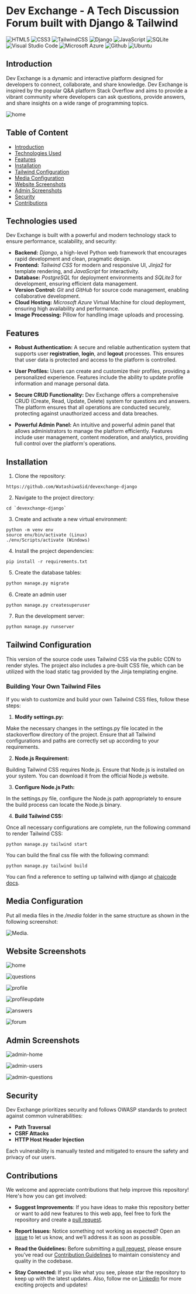 # Dev Exchange - A Tech Discussion Forum built with Django & Tailwind

![HTML5](https://img.shields.io/badge/html5-%23E34F26.svg?style=for-the-badge&logo=html5&logoColor=white)
![CSS3](https://img.shields.io/badge/css3-%231572B6.svg?style=for-the-badge&logo=css3&logoColor=white)
![TailwindCSS](https://img.shields.io/badge/tailwindcss-%2338B2AC.svg?style=for-the-badge&logo=tailwind-css&logoColor=white)
![Django](https://img.shields.io/badge/django-%23092E20.svg?style=for-the-badge&logo=django&logoColor=white)
![JavaScript](https://img.shields.io/badge/javascript-%23323330.svg?style=for-the-badge&logo=javascript&logoColor=%23F7DF1E)
![SQLite](https://img.shields.io/badge/sqlite-%2307405e.svg?style=for-the-badge&logo=sqlite&logoColor=white)
![Visual Studio Code](https://img.shields.io/badge/Visual%20Studio%20Code-0078d7.svg?style=for-the-badge&logo=visual-studio-code&logoColor=white)
![Microsoft Azure](https://img.shields.io/badge/Microsoft_Azure-0089D6?style=for-the-badge&logo=microsoft-azure&logoColor=white)
![Github](https://img.shields.io/badge/GitHub-100000?style=for-the-badge&logo=github&logoColor=white)
![Ubuntu](https://img.shields.io/badge/Ubuntu-E95420?style=for-the-badge&logo=ubuntu&logoColor=white)

## Introduction

Dev Exchange is a dynamic and interactive platform designed for developers to connect, collaborate, and share knowledge. 
Dev Exchange is inspired by the popular Q&A platform Stack Overflow and aims to provide a vibrant community where developers can ask questions, provide answers, and share insights on a wide range of programming topics.

![home](https://github.com/WatashiwaSid/devexchange-django/blob/1373a39e864173822115d99dfd2971a00919febc/screenshots/dev.png)

## Table of Content
  * [Introduction](#introduction)
  * [Technologies Used](#technologies-used)
  * [Features](#features)
  * [Installation](#installation)
  * [Tailwind Configuration](#tailwind-configuration)
  * [Media Configuration](#media-configuration)
  * [Website Screenshots](#website-screenshots)
  * [Admin Screenshots](#admin-screenshots)
  * [Security](#security)
  * [Contributions](#contributions)

## Technologies used

Dev Exchange is built with a powerful and modern technology stack to ensure performance, scalability, and security:

- **Backend:** *Django*, a high-level Python web framework that encourages rapid development and clean, pragmatic design.
- **Frontend:** *Tailwind CSS* for modern and responsive UI, *Jinja2* for template rendering, and *JavaScript* for interactivity.
- **Database:** *PostgreSQL* for deployment environments and *SQLite3* for development, ensuring efficient data management.
- **Version Control:** *Git* and *GitHub* for source code management, enabling collaborative development.
- **Cloud Hosting:** *Microsoft Azure* Virtual Machine for cloud deployment, ensuring high availability and performance.
- **Image Processing:** Pillow for handling image uploads and processing.

## Features

- **Robust Authentication:** A secure and reliable authentication system that supports user **registration**, **login**, and **logout** processes. This ensures that user data is protected and access to the platform is controlled.

- **User Profiles:** Users can create and customize their profiles, providing a personalized experience. Features include the ability to update profile information and manage personal data.

- **Secure CRUD Functionality:** Dev Exchange offers a comprehensive CRUD (Create, Read, Update, Delete) system for questions and answers. The platform ensures that all operations are conducted securely, protecting against unauthorized access and data breaches.

- **Powerful Admin Panel:** An intuitive and powerful admin panel that allows administrators to manage the platform efficiently. Features include user management, content moderation, and analytics, providing full control over the platform's operations.

## Installation

1. Clone the repository:
```
https://github.com/WatashiwaSid/devexchange-django
```
2. Navigate to the project directory:
```
cd `devexchange-django`
```
3. Create and activate a new virtual environment:
```
python -m venv env
source env/bin/activate (Linux)
./env/Scripts/activate (Windows)
```
4. Install the project dependencies:
```
pip install -r requirements.txt
```
5. Create the database tables:
```python
python manage.py migrate
```
6. Create an admin user
```
python manage.py createsuperuser
```
7. Run the development server:
```python
python manage.py runserver
```

## Tailwind Configuration
This version of the source code uses Tailwind CSS via the public CDN to render styles. The project also includes a pre-built CSS file, which can be utilized with the load static tag provided by the Jinja templating engine.


### Building Your Own Tailwind Files
If you wish to customize and build your own Tailwind CSS files, follow these steps:

1. **Modify settings.py:**

Make the necessary changes in the settings.py file located in the stackoverflow directory of the project. Ensure that all Tailwind configurations and paths are correctly set up according to your requirements.

2. **Node.js Requirement:**

Building Tailwind CSS requires Node.js. Ensure that Node.js is installed on your system. You can download it from the official Node.js website.

3. **Configure Node.js Path:**

In the settings.py file, configure the Node.js path appropriately to ensure the build process can locate the Node.js binary.

4. **Build Tailwind CSS:**

Once all necessary configurations are complete, run the following command to render Tailwind CSS:
```
python manage.py tailwind start
```
You can build the final css file with the following command:
```
python manage.py tailwind build
```

You can find a reference to setting up tailwind with django at [chaicode docs](https://docs.chaicode.com/tailwind-to-django/).

## Media Configuration
Put all media files in the */media* folder in the same structure as shown in the following screenshot:

![Media](https://github.com/WatashiwaSid/devexchange-django/blob/7c652dc986a15e3340077139ecf8eb4127623a01/screenshots/media.png).

## Website Screenshots

![home](https://github.com/WatashiwaSid/devexchange-django/blob/7c652dc986a15e3340077139ecf8eb4127623a01/screenshots/home.png)

![questions](https://github.com/WatashiwaSid/devexchange-django/blob/7c652dc986a15e3340077139ecf8eb4127623a01/screenshots/questions.png)

![profile](https://github.com/WatashiwaSid/devexchange-django/blob/7c652dc986a15e3340077139ecf8eb4127623a01/screenshots/profile.png)

![profileupdate](https://github.com/WatashiwaSid/devexchange-django/blob/7c652dc986a15e3340077139ecf8eb4127623a01/screenshots/profileupd.png)

![answers](https://github.com/WatashiwaSid/devexchange-django/blob/7c652dc986a15e3340077139ecf8eb4127623a01/screenshots/answer.png)

![forum](https://github.com/WatashiwaSid/devexchange-django/blob/7c652dc986a15e3340077139ecf8eb4127623a01/screenshots/forum.png)


## Admin Screenshots

![admin-home](https://github.com/WatashiwaSid/devexchange-django/blob/7c652dc986a15e3340077139ecf8eb4127623a01/screenshots/adminhome.png)

![admin-users](https://github.com/WatashiwaSid/devexchange-django/blob/7c652dc986a15e3340077139ecf8eb4127623a01/screenshots/adminusers.png)

![admin-questions](https://github.com/WatashiwaSid/devexchange-django/blob/7c652dc986a15e3340077139ecf8eb4127623a01/screenshots/adminqu.png)

## Security
Dev Exchange prioritizes security and follows OWASP standards to protect against common vulnerabilities:

- **Path Traversal**
- **CSRF Attacks**
- **HTTP Host Header Injection**

Each vulnerability is manually tested and mitigated to ensure the safety and privacy of our users.

## Contributions 

We welcome and appreciate contributions that help improve this repository! Here's how you can get involved:

- **Suggest Improvements**: If you have ideas to make this repository better or want to add new features to this web app, feel free to fork the repository and create a [pull request](https://github.com/WatashiwaSid/devexchange-django/pulls). 

- **Report Issues:** Notice something not working as expected? Open an [issue](https://github.com/WatashiwaSid/devexchange-django/issues) to let us know, and we’ll address it as soon as possible.

- **Read the Guidelines:** Before submitting a [pull request](https://github.com/WatashiwaSid/devexchange-django/pulls), please ensure you’ve read our [Contribution Guidelines](https://github.com/WatashiwaSid/devexchange-django/blob/main/contribution.md) to maintain consistency and quality in the codebase.

- **Stay Connected:** If you like what you see, please star the repository to keep up with the latest updates. Also, follow me on [Linkedin](https://www.linkedin.com/in/comicsid) for more exciting projects and updates!

